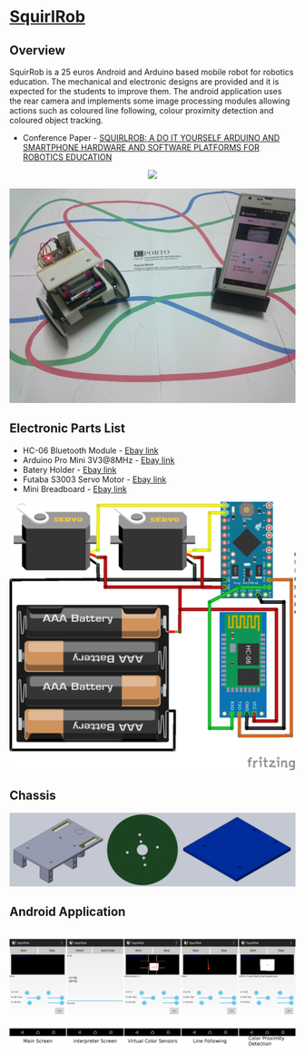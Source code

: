 # [SquirlRob](https://github.com/ee09115/squirlrob)

## Overview
SquirRob is a 25 euros Android and Arduino based mobile robot for robotics education. The mechanical and electronic designs are provided and it is expected for the students to improve them. The android application uses the rear camera and implements some image processing modules allowing actions such as coloured line following, colour proximity detection and coloured object tracking.

* Conference Paper - [SQUIRLROB: A DO IT YOURSELF ARDUINO AND SMARTPHONE HARDWARE AND SOFTWARE PLATFORMS FOR ROBOTICS EDUCATION](https://doi.org/10.21125/inted.2018.1068)

<p align="center">
<img src="doc/squirlrob.gif">
</p>

![chassis](doc/squirlrob.JPG)

## Electronic Parts List
* HC-06 Bluetooth Module - [Ebay link](https://www.ebay.com/itm/1PCS-Slave-HC-06-Wireless-Bluetooth-Transeiver-RF-Master-Module-for-Arduino/201415076859?epid=817572491&hash=item2ee5462bfb:g:6GgAAOxyCQ5TlsHx)
* Arduino Pro Mini 3V3@8MHz - [Ebay link](https://www.ebay.com/itm/1PCS-Mini-ATMEAG328-3-3V-8Mhz-Replace-ATmega128-For-Arduino-Pro-Mini-Compatible/152110232869?epid=596327179&hash=item236a79f525:g:xdIAAOSwP~tW3jZ6)
* Batery Holder - [Ebay link](https://www.ebay.com/itm/New-1PC-4-AAA-Battery-1-5V-Holder-Box-Case-Storage-DIY-Test-Study-Tool-Converter/201105132105?hash=item2ed2ccca49:g:JToAAOxyrx5TlX~P)
* Futaba S3003 Servo Motor - [Ebay link](https://www.ebay.com/itm/Big-Torque-Futaba-S3003-Servo-Motor-Metal-Gear-for-RC-Helicopter-Robot-Align-T-R/222649123161?epid=1774208731&hash=item33d6ec0159:g:P98AAOSwdIFXxjDN)
* Mini Breadboard - [Ebay link](https://www.ebay.com/itm/Mini-Solderless-Prototype-Breadboard-170-Tie-points-For-Arduino/302120030495?hash=item4657c1d11f:m:m9Q-FHQdL1vZfckqk3VsZpw)

![schematic](shematic/squirlrob_schematic_bb.png)

## Chassis
![chassis](doc/chassis.png)

## Android Application
![chassis](doc/app.png)
